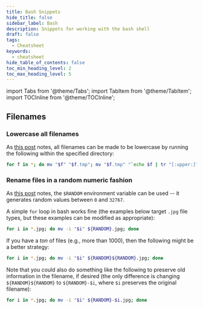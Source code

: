 ```yaml
---
title: Bash Snippets
hide_title: false
sidebar_label: Bash
description: Snippets for working with the bash shell
draft: false
tags: 
  - Cheatsheet
keywords: 
  - cheatsheet
hide_table_of_contents: false
toc_min_heading_level: 2
toc_max_heading_level: 5
---
```


import Tabs from '@theme/Tabs';
import TabItem from '@theme/TabItem';
import TOCInline from '@theme/TOCInline';

<TOCInline toc={toc} minHeadingLevel={2} maxHeadingLevel={5} />

## Filenames

### Lowercase all filenames

As [this post](https://stackoverflow.com/a/7787159/5209533) notes, all filenames can be made to be lowercase by running the following within the specified directory:

```bash
for f in *; do mv "$f" "$f.tmp"; mv "$f.tmp" "`echo $f | tr "[:upper:]" "[:lower:]"`"; done
```

### Rename files in a random numeric fashion

As [this post](https://superuser.com/a/304691/1039386) notes, the `$RANDOM` environment variable can be used -- it generates random values between `0` and `32767`. 

A simple `for` loop in bash works fine (the examples below target `.jpg` file types, but these examples can be modified as appropriate):

```bash
for i in *.jpg; do mv -i "$i" ${RANDOM}.jpg; done
```

If you have a *ton* of files (e.g., more than 1000), then the following might be a better strategy:

```bash
for i in *.jpg; do mv -i "$i" ${RANDOM}${RANDOM}.jpg; done
```

Note that you could also do something like the following to preserve old information in the filename, if desired (the only difference is changing `${RANDOM}${RANDOM}` to `${RANDOM}-$i`, where `$i` preserves the original filename):

```bash
for i in *.jpg; do mv -i "$i" ${RANDOM}-$i.jpg; done
```

